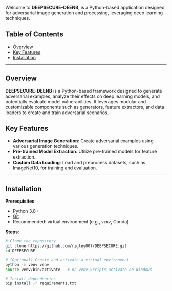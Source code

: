 

Welcome to **DEEPSECURE-DEENB**, is a Python-based application designed for adversarial image generation and processing, leveraging deep learning techniques.


## Table of Contents
- [Overview](#overview)
- [Key Features](#key-features)
- [Installation](#installation)

---

## Overview
**DEEPSECURE-DEENB** is a Python-based framework designed to generate adversarial examples, analyze their effects on deep learning models, and potentially evaluate model vulnerabilities. It leverages modular and customizable components such as generators, feature extractors, and data loaders to create and train adversarial scenarios. 


## Key Features
- **Adversarial Image Generation**: Create adversarial examples using various generation techniques.
- **Pre-trained Model Extraction**: Utilize pre-trained models for feature extraction.
- **Custom Data Loading**: Load and preprocess datasets, such as ImageNet10, for training and evaluation.

---

## Installation
**Prerequisites**:
- Python 3.8+  
- [Git](https://git-scm.com/)  
- Recommended: virtual environment (e.g., `venv`, Conda)

**Steps**:
```bash
# Clone the repository
git clone https://github.com/rigley007/DEEPSECURE.git
cd DEEPSECURE

# (Optional) Create and activate a virtual environment
python -m venv venv
source venv/bin/activate   # or venv\Scripts\activate on Windows

# Install dependencies
pip install -r requirements.txt

